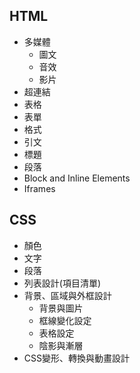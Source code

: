## HTML

- 多媒體
	- 圖文
	- 音效
	- 影片
- 超連結
- 表格
- 表單
- 格式
- 引文
- 標題
- 段落
- Block and Inline Elements
- Iframes

## CSS

- 顏色
- 文字
- 段落
- 列表設計(項目清單)
- 背景、區域與外框設計
	- 背景與圖片  
	- 框線變化設定   
	- 表格設定
	- 陰影與漸層
- CSS變形、轉換與動畫設計